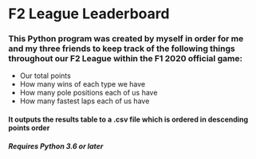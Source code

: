 # F2 League Leaderboard
### This Python program was created by myself in order for me and my three friends to keep track of the following things throughout our F2 League within the F1 2020 official game:
* Our total points
* How many wins of each type we have
* How many pole positions each of us have
* How many fastest laps each of us have

#### It outputs the results table to a .csv file which is ordered in descending points order 
##### Requires Python 3.6 or later
